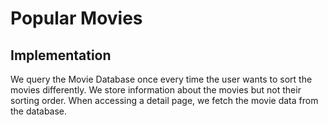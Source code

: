 Popular Movies
==============


## Implementation
We query the Movie Database once every time the user wants to sort the movies differently.
We store information about the movies but not their sorting order.
When accessing a detail page, we fetch the movie data from the database.
